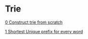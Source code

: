 # Trie

[0 Construct trie from scratch](0_Construct_trie_from_scratch.py)

[1 Shortest Unique prefix for every word](1_Shortest_Unique_prefix_for_every_word.py)
